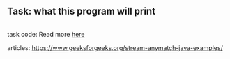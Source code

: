 ## Task: what this program will print

```java

```
task code: Read more [here](./Main.java)

articles:
https://www.geeksforgeeks.org/stream-anymatch-java-examples/

